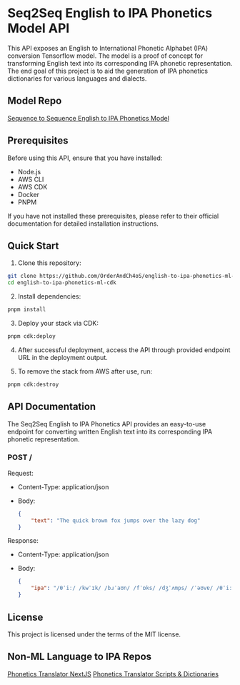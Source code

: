 # Seq2Seq English to IPA Phonetics Model API

This API exposes an English to International Phonetic Alphabet (IPA) conversion Tensorflow model. The model is a proof of concept for transforming English text into its corresponding IPA phonetic representation. The end goal of this project is to aid the generation of IPA phonetics dictionaries for various languages and dialects.

## Model Repo

[Sequence to Sequence English to IPA Phonetics Model](https://github.com/OrderAndCh4oS/phonetic-translation-ml-seq2seq-attention)

## Prerequisites

Before using this API, ensure that you have installed:

 - Node.js
 - AWS CLI
 - AWS CDK
 - Docker
 - PNPM

If you have not installed these prerequisites, please refer to their official documentation for detailed installation instructions.

## Quick Start

1. Clone this repository:

```sh
git clone https://github.com/OrderAndCh4oS/english-to-ipa-phonetics-ml-cdk
cd english-to-ipa-phonetics-ml-cdk
```

2. Install dependencies:

```sh
pnpm install
```

3. Deploy your stack via CDK:

```sh
pnpm cdk:deploy
```

4. After successful deployment, access the API through provided endpoint URL in the deployment output.

5. To remove the stack from AWS after use, run:

```sh
pnpm cdk:destroy
```

## API Documentation

The Seq2Seq English to IPA Phonetics API provides an easy-to-use endpoint for converting written English text into its corresponding IPA phonetic representation.

### POST /

Request:

- Content-Type: application/json

- Body:

  ```json
  {
      "text": "The quick brown fox jumps over the lazy dog"
  }
  ```

Response:

- Content-Type: application/json

- Body:

  ```json
  {
      "ipa": "/θˈiː/ /kwˈɪk/ /bɹˈaʊn/ /fˈɒks/ /dʒˈʌmps/ /ˈəʊvɐ/ /θˈiː/ /lˈeɪzi/ /dˈɒɡ/"
  }
  ```

## License

This project is licensed under the terms of the MIT license.

## Non-ML Language to IPA Repos

[Phonetics Translator NextJS](https://github.com/OrderAndCh4oS/phonetics-translator-next)
[Phonetics Translator Scripts & Dictionaries](https://github.com/OrderAndCh4oS/phonetics-transliterator)
